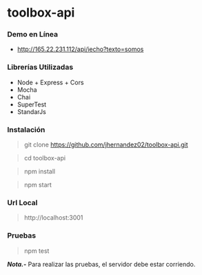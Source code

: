 # toolbox-api

### Demo en Línea
- http://165.22.231.112/api/iecho?texto=somos

### Librerías Utilizadas
- Node + Express + Cors
- Mocha
- Chai
- SuperTest
- StandarJs

### Instalación
>git clone https://github.com/jhernandez02/toolbox-api.git

>cd toolbox-api

>npm install

>npm start

### Url Local

> http://localhost:3001

### Pruebas
> npm test

***Nota.-*** Para realizar las pruebas, el servidor debe estar corriendo.
